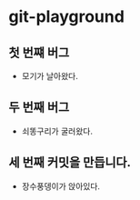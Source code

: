 # git-playground

## 첫 번쨰 버그

- 모기가 날아왔다.

## 두 번째 버그

- 쇠똥구리가 굴러왔다.

## 세 번째 커밋을 만듭니다.

- 장수풍뎅이가 앉아있다.